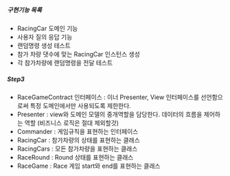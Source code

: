 
##### 구현기능 목록
- RacingCar 도메인 기능 
- 사용자 질의 응답 기능
- 랜덤명령 생성 테스트
- 참가 차량 댓수에 맞는 RacingCar 인스턴스 생성
- 각 참가차량에 랜덤명령을 전달 테스트

##### Step3 
 - RaceGameContract 인터페이스 : 이너 Presenter, View 인터페이스를 선언함으로써 특정 도메인에서만 사용되도록 제한한다. 
 - Presenter : view와 도메인 모델의 중개역할을 담당한다. 데이터의 흐름을 제어하는 역할 (비즈니스 로직은 절대 제외할것)
 - Commander : 게임규칙을 표현하는 인터페이스 
 - RacingCar : 참가차량의 상태를 표현하는 클래스
 - RacingCars : 모든 참가차량을 표현하는 클래스 
 - RaceRound : Round 상태를 표현하는 클래스 
 - RaceGame : Race 게임 start와 end를 표현하는 클래스 
 
 
 
